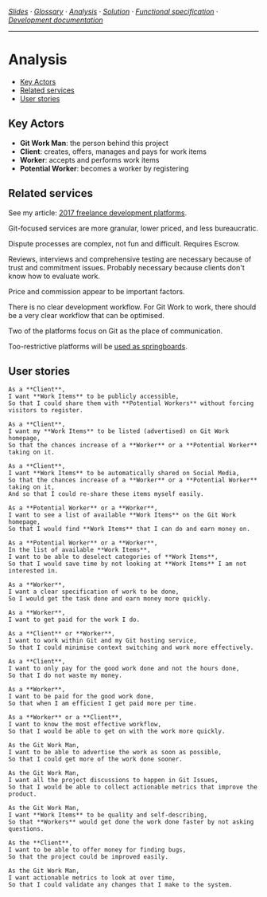 <!-- navigation -->
*[Slides](https://docs.google.com/presentation/d/1o5J6twJ9vyvXOYP_qyf5fXrTT5rfl9VULBgo7Pq-gz4/edit#slide=id.p) ·
  [Glossary](glossary.md) ·
  [Analysis](analysis.md) ·
  [Solution](solution.md) ·
  [Functional specification](specification.md) ·
  [Development documentation](development.md)*
  
---

<!-- /navigation -->

# Analysis

<!-- toc -->

- [Key Actors](#key-actors)
- [Related services](#related-services)
- [User stories](#user-stories)

<!-- tocstop -->

## Key Actors

* **Git Work Man**: the person behind this project
* **Client**: creates, offers, manages and pays for work items
* **Worker**: accepts and performs work items
* **Potential Worker**: becomes a worker by registering

## Related services

See my article: [2017 freelance development platforms](https://dev.to/scalawilliam_37/2017-freelance-development-platforms).

Git-focused services are more granular, lower priced, and less bureaucratic.

Dispute processes are complex, not fun and difficult. Requires Escrow.

Reviews, interviews and comprehensive testing are necessary because of trust and commitment issues.
Probably necessary because clients don't know how to evaluate work.

Price and commission appear to be important factors.

There is no clear development workflow.
For Git Work to work, there should be a very clear workflow that can be optimised.

Two of the platforms focus on Git as the place of communication.

Too-restrictive platforms will be [used as springboards](https://www.youtube.com/watch?v=NuqCJpzyK4g). 

## User stories
```
As a **Client**,
I want **Work Items** to be publicly accessible,
So that I could share them with **Potential Workers** without forcing visitors to register.

As a **Client**,
I want my **Work Items** to be listed (advertised) on Git Work homepage,
So that the chances increase of a **Worker** or a **Potential Worker** taking on it. 

As a **Client**,
I want **Work Items** to be automatically shared on Social Media,
So that the chances increase of a **Worker** or a **Potential Worker** taking on it,
And so that I could re-share these items myself easily.
 
As a **Potential Worker** or a **Worker**,
I want to see a list of available **Work Items** on the Git Work homepage,
So that I would find **Work Items** that I can do and earn money on.

As a **Potential Worker** or a **Worker**,
In the list of available **Work Items**,
I want to be able to deselect categories of **Work Items**,
So that I would save time by not looking at **Work Items** I am not interested in.

As a **Worker**,
I want a clear specification of work to be done,
So I would get the task done and earn money more quickly.

As a **Worker**,
I want to get paid for the work I do.

As a **Client** or **Worker**,
I want to work within Git and my Git hosting service,
So that I could minimise context switching and work more effectively.

As a **Client**,
I want to only pay for the good work done and not the hours done,
So that I do not waste my money.

As a **Worker**,
I want to be paid for the good work done,
So that when I am efficient I get paid more per time.

As a **Worker** or a **Client**,
I want to know the most effective workflow,
So that I would be able to get on with the work more quickly.

As the Git Work Man,
I want to be able to advertise the work as soon as possible,
So that I could get more of the work done sooner.

As the Git Work Man,
I want all the project discussions to happen in Git Issues,
So that I would be able to collect actionable metrics that improve the product.

As the Git Work Man,
I want **Work Items** to be quality and self-describing,
So that **Workers** would get done the work done faster by not asking questions.

As the **Client**,
I want to be able to offer money for finding bugs,
So that the project could be improved easily.

As the Git Work Man,
I want actionable metrics to look at over time,
So that I could validate any changes that I make to the system.
```
